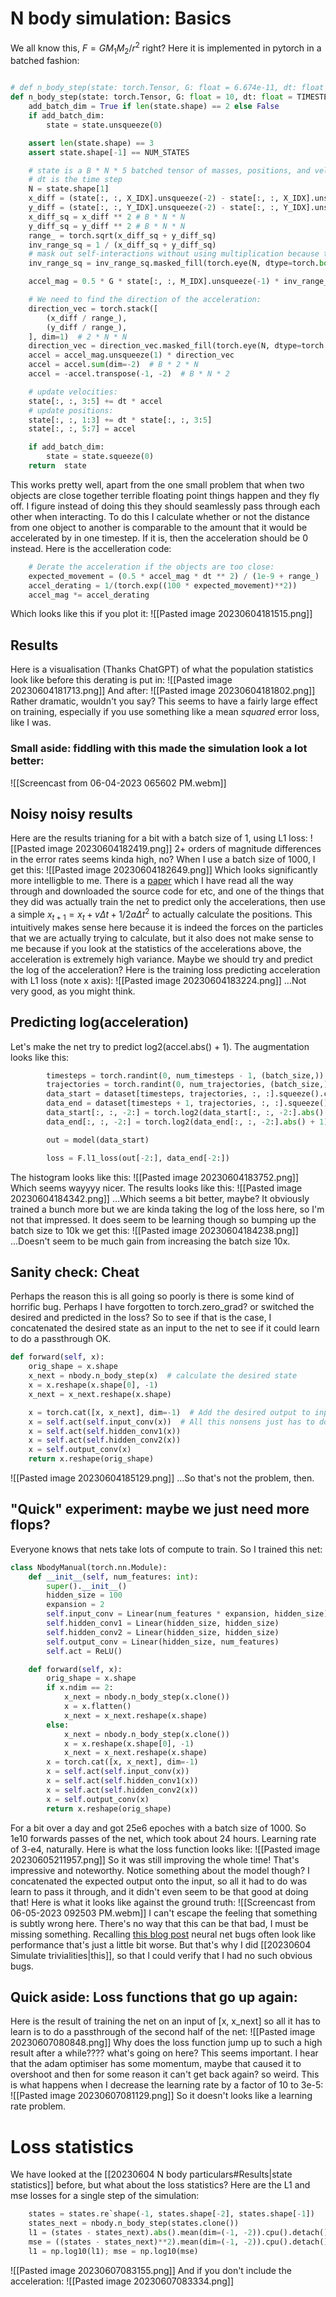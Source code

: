 # N body simulation: Basics
We all know this, $F = GM_1M_2/r^2$  right? Here it is implemented in pytorch in a batched fashion:
```python

# def n_body_step(state: torch.Tensor, G: float = 6.674e-11, dt: float = 1e-3):
def n_body_step(state: torch.Tensor, G: float = 10, dt: float = TIMESTEP):
    add_batch_dim = True if len(state.shape) == 2 else False
    if add_batch_dim:
        state = state.unsqueeze(0)

    assert len(state.shape) == 3
    assert state.shape[-1] == NUM_STATES

    # state is a B * N * 5 batched tensor of masses, positions, and velocities.
    # dt is the time step
    N = state.shape[1]
    x_diff = (state[:, :, X_IDX].unsqueeze(-2) - state[:, :, X_IDX].unsqueeze(-1))  # B * N * N
    y_diff = (state[:, :, Y_IDX].unsqueeze(-2) - state[:, :, Y_IDX].unsqueeze(-1))  # B * N * N
    x_diff_sq = x_diff ** 2 # B * N * N
    y_diff_sq = y_diff ** 2 # B * N * N
    range_ = torch.sqrt(x_diff_sq + y_diff_sq)
    inv_range_sq = 1 / (x_diff_sq + y_diff_sq)
    # mask out self-interactions without using multiplication because that gives nans:
    inv_range_sq = inv_range_sq.masked_fill(torch.eye(N, dtype=torch.bool), 0)

    accel_mag = 0.5 * G * state[:, :, M_IDX].unsqueeze(-1) * inv_range_sq

    # We need to find the direction of the acceleration:
    direction_vec = torch.stack([
        (x_diff / range_),
        (y_diff / range_),
    ], dim=1)  # 2 * N * N
    direction_vec = direction_vec.masked_fill(torch.eye(N, dtype=torch.bool).unsqueeze(0).unsqueeze(0), 0)
    accel = accel_mag.unsqueeze(1) * direction_vec
    accel = accel.sum(dim=-2)  # B * 2 * N
    accel = -accel.transpose(-1, -2)  # B * N * 2

    # update velocities:
    state[:, :, 3:5] += dt * accel
    # update positions:
    state[:, :, 1:3] += dt * state[:, :, 3:5]
    state[:, :, 5:7] = accel

    if add_batch_dim:
        state = state.squeeze(0)
    return  state
```
This works pretty well, apart from the one small problem that when two objects are close together terrible floating point things happen and they fly off. I figure instead of doing this they should seamlessly pass through each other when interacting. To do this I calculate whether or not the distance from one object to another is comparable to the amount that it would be accelerated by in one timestep. If it is, then the acceleration should be 0 instead. Here is the accelleration code:
```python
    # Derate the acceleration if the objects are too close:
    expected_movement = (0.5 * accel_mag * dt ** 2) / (1e-9 + range_)
    accel_derating = 1/(torch.exp((100 * expected_movement)**2))
    accel_mag *= accel_derating
```
Which looks like this if you plot it:
![[Pasted image 20230604181515.png]]
## Results
Here is a visualisation (Thanks ChatGPT) of what the population statistics look like before this derating is put in:
![[Pasted image 20230604181713.png]]
And after:
![[Pasted image 20230604181802.png]]
Rather dramatic, wouldn't you say?
This seems to have a fairly large effect on training, especially if you use something like a mean _squared_ error loss, like I was.

### Small aside: fiddling with this made the simulation look a lot better:
![[Screencast from 06-04-2023 065602 PM.webm]]

## Noisy noisy results
Here are the results trianing for a bit with a batch size of 1, using L1 loss:
![[Pasted image 20230604182419.png]]
2+ orders of magnitude differences in the error rates seems kinda high, no? When I use a batch size of 1000, I get this:
![[Pasted image 20230604182649.png]]
Which looks significantly more intelligble to me. There is a [paper](https://arxiv.org/abs/2002.09405) which I have read all the way through and downloaded the source code for etc, and one of the things that they did was actually train the net to predict only the accelerations, then use a simple $x_{t+1} = x_t + v\Delta t + 1/2 a\Delta t^2$ to actually calculate the positions. This intuitively makes sense here because it is indeed the forces on the particles that we are actually trying to calculate, but it also does not make sense to me because if you look at the statistics of the accelerations above, the acceleration is extremely high variance. Maybe we should try and predict the log of the acceleration?
Here is the training loss predicting acceleration with L1 loss (note x axis):
![[Pasted image 20230604183224.png]]
...Not very good, as you might think.
## Predicting log(acceleration)
Let's make the net try to predict log2(accel.abs() + 1). 
The augmentation looks like this:
```python
        timesteps = torch.randint(0, num_timesteps - 1, (batch_size,))
        trajectories = torch.randint(0, num_trajectories, (batch_size,))
        data_start = dataset[timesteps, trajectories, :, :].squeeze().clone()
        data_end = dataset[timesteps + 1, trajectories, :, :].squeeze().clone()
        data_start[:, :, -2:] = torch.log2(data_start[:, :, -2:].abs() + 1)
        data_end[:, :, -2:] = torch.log2(data_end[:, :, -2:].abs() + 1)

        out = model(data_start)

        loss = F.l1_loss(out[-2:], data_end[-2:])
```
The histogram looks like this:
![[Pasted image 20230604183752.png]]
Which seems wayyyy nicer.
The results looks like this:
![[Pasted image 20230604184342.png]]
...Which seems a bit better, maybe? It obviously trained a bunch more but we are kinda taking the log of the loss here, so I'm not that impressed. It does seem to be learning though so bumping up the batch size to 10k we get this:
![[Pasted image 20230604184238.png]]
...Doesn't seem to be much gain from increasing the batch size 10x.

## Sanity check: Cheat
Perhaps the reason this is all going so poorly is there is some kind of horrific bug. Perhaps I have forgotten to torch.zero_grad? or switched the desired and predicted in the loss? So to see if that is the case, I concatenated the desired state as an input to the net to see if it could learn to do a passthrough OK.
```python
def forward(self, x):
    orig_shape = x.shape
    x_next = nbody.n_body_step(x)  # calculate the desired state
    x = x.reshape(x.shape[0], -1)
    x_next = x_next.reshape(x.shape)

    x = torch.cat([x, x_next], dim=-1)  # Add the desired output to input
    x = self.act(self.input_conv(x))  # All this nonsens just has to do a passthrough.
    x = self.act(self.hidden_conv1(x))
    x = self.act(self.hidden_conv2(x))
    x = self.output_conv(x)
    return x.reshape(orig_shape)
```
![[Pasted image 20230604185129.png]]
...So that's not the problem, then.

## "Quick" experiment: maybe we just need more flops?
Everyone knows that nets take lots of compute to train. So I trained this net:
```python
class NbodyManual(torch.nn.Module):
    def __init__(self, num_features: int):
        super().__init__()
        hidden_size = 100
        expansion = 2
        self.input_conv = Linear(num_features * expansion, hidden_size)
        self.hidden_conv1 = Linear(hidden_size, hidden_size)
        self.hidden_conv2 = Linear(hidden_size, hidden_size)
        self.output_conv = Linear(hidden_size, num_features) 
        self.act = ReLU()

    def forward(self, x):
        orig_shape = x.shape
        if x.ndim == 2:
            x_next = nbody.n_body_step(x.clone())
            x = x.flatten()
            x_next = x_next.reshape(x.shape)
        else:
            x_next = nbody.n_body_step(x.clone())
            x = x.reshape(x.shape[0], -1)
            x_next = x_next.reshape(x.shape)
        x = torch.cat([x, x_next], dim=-1)
        x = self.act(self.input_conv(x))
        x = self.act(self.hidden_conv1(x))
        x = self.act(self.hidden_conv2(x))
        x = self.output_conv(x)
        return x.reshape(orig_shape)
```
For a bit over a day and got 25e6 epoches with a batch size of 1000. So 1e10 forwards passes of the net, which took about 24 hours. Learning rate of 3-e4, naturally. Here is what the loss function looks like:
![[Pasted image 20230605211957.png]]
So it was still improving the whole time!
That's impressive and noteworthy. Notice something about the model though? I concatenated the expected output onto the input, so all it had to do was learn to pass it through, and it didn't even seem to be that good at doing that!
Here is what it looks like against the ground truth:
![[Screencast from 06-05-2023 092503 PM.webm]]
I can't escape the feeling that something is subtly wrong here. There's no way that this can be that bad, I must be missing something. Recalling [this blog post](http://karpathy.github.io/2019/04/25/recipe/) neural net bugs often look like performance that's just a little bit worse. But that's why I did [[20230604 Simulate trivialities|this]], so that I could verify that I had no such obvious bugs.

## Quick aside: Loss functions that go up again:
Here is the result of training the net on an input of [x, x_next] so all it has to learn is to do a passthrough of the second half of the net:
![[Pasted image 20230607080848.png]]
Why does the loss function jump up to such a high result after a while???? what's going on here? This seems important. I hear that the adam optimiser has some momentum, maybe that caused it to overshoot and then for some reason it can't get back again? so weird.
This is what happens when I decrease the learning rate by a factor of 10 to 3e-5:
![[Pasted image 20230607081129.png]]
So it doesn't looks like a learning rate problem. 

# Loss statistics

We have looked at the [[20230604 N body particulars#Results|state statistics]] before, but what about the loss statistics? Here are the L1 and mse losses for a single step of the simulation:
```python
    states = states.re`shape(-1, states.shape[-2], states.shape[-1])
    states_next = nbody.n_body_step(states.clone())
    l1 = (states - states_next).abs().mean(dim=(-1, -2)).cpu().detach().numpy()
    mse = ((states - states_next)**2).mean(dim=(-1, -2)).cpu().detach().numpy()
    l1 = np.log10(l1); mse = np.log10(mse)
```
![[Pasted image 20230607083155.png]]
And if you don't include the acceleration:
![[Pasted image 20230607083334.png]]